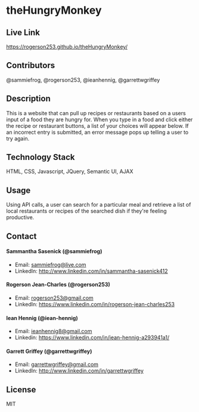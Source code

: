 # theHungryMonkey

## Live Link
https://rogerson253.github.io/theHungryMonkey/

## Contributors 
@sammiefrog, @rogerson253, @ieanhennig, @garrettwgriffey

## Description
This is a website that can pull up recipes or restaurants based on a users input of a food they are hungry for. When you type in a food and click either the recipe or restaurant buttons, a list of your choices will appear below. If an incorrect entry is submitted, an error message pops up telling a user to try again. 

## Technology Stack 
HTML, CSS, Javascript, JQuery, Semantic UI, AJAX

## Usage
Using API calls, a user can search for a particular meal and retrieve a list of local restaurants or recipes of the searched dish if they're feeling productive.

## Contact 

#### Sammantha Sasenick (@sammiefrog)
* Email: [sammiefrog@live.com](sammiefrog@live.com)
* LinkedIn: http://www.linkedin.com/in/sammantha-sasenick412  

#### Rogerson Jean-Charles (@rogerson253)
* Email: [rogerson253@gmail.com](rogerson253@gmail.com)
* LinkedIn: https://www.linkedin.com/in/rogerson-jean-charles253  

#### Iean Hennig (@iean-hennig)
* Email: [ieanhennig8@gmail.com](ieanhennig8@gmail.com)
* Linkedin: https://www.linkedin.com/in/iean-hennig-a293941a1/ 

#### Garrett Griffey (@garrettwgriffey)
* Email: [garrettwgriffey@gmail.com](garrettwgriffey@gmail.com)
* LinkedIn: http://www.linkedin.com/in/garrettwgriffey  

## License
MIT
